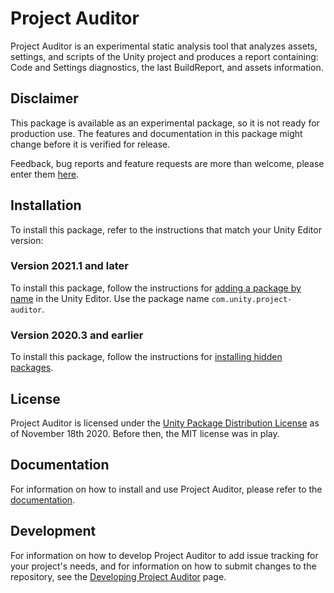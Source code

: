 # Project Auditor
Project Auditor is an experimental static analysis tool that analyzes assets, settings, and scripts of the Unity project and produces a report containing: Code and Settings diagnostics, the last BuildReport, and assets information.

## Disclaimer
This package is available as an experimental package, so it is not ready for production use. The features and documentation in this package might change before it is verified for release. 

Feedback, bug reports and feature requests are more than welcome, please enter them [here](https://github.com/Unity-Technologies/ProjectAuditor/issues).

## Installation

To install this package, refer to the instructions that match your Unity Editor version: 

### Version 2021.1 and later

To install this package, follow the instructions for [adding a package by name](https://docs.unity3d.com/2021.1/Documentation/Manual/upm-ui-quick.html) in the Unity Editor. Use the package name `com.unity.project-auditor`.

### Version 2020.3 and earlier

To install this package, follow the instructions for [installing hidden packages](https://docs.unity3d.com/Packages/Installation/manual/upm-ui-quick.html). 

## License
Project Auditor is licensed under the [Unity Package Distribution License](LICENSE.md) as of November 18th 2020. Before then, the MIT license was in play.

## Documentation
For information on how to install and use Project Auditor, please refer to the [documentation](Documentation~/index.md).

## Development
For information on how to develop Project Auditor to add issue tracking for your project's needs, and for information on how to submit changes to the repository, see the [Developing Project Auditor](Documentation~/Developing.md) page.
